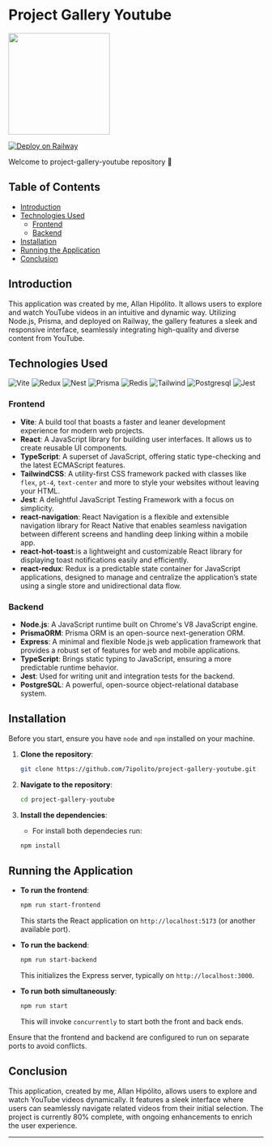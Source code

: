 # Project Gallery Youtube
<img src="https://github.com/user-attachments/assets/13d8d8fc-bee8-4713-82f7-a8059f7c7808" width="200px"/>

[![Deploy on Railway](https://railway.app/button.svg)](https://railway.app/new/template/Abo1zu?referralCode=alphasec)

Welcome to project-gallery-youtube repository 🎥

## Table of Contents

- [Introduction](#introduction)
- [Technologies Used](#technologies-used)
  - [Frontend](#frontend)
  - [Backend](#backend)
- [Installation](#installation)
- [Running the Application](#running-the-application)
- [Conclusion](#conclusion)
  
## Introduction

This application was created by me, Allan Hipólito. It allows users to explore and watch YouTube videos in an intuitive and dynamic way. Utilizing Node.js, Prisma, and deployed on Railway, the gallery features a sleek and responsive interface, seamlessly integrating high-quality and diverse content from YouTube.

## Technologies Used
![Vite](https://img.shields.io/badge/Vite-B73BFE?style=for-the-badge&logo=vite&logoColor=FFD62E)
![Redux](https://img.shields.io/badge/redux-%23593d88.svg?style=for-the-badge&logo=redux&logoColor=white)
![Nest](https://img.shields.io/badge/nestjs-%23E0234E.svg?style=for-the-badge&logo=nestjs&logoColor=white)
![Prisma](https://img.shields.io/badge/Prisma-3982CE?style=for-the-badge&logo=Prisma&logoColor=white)
![Redis](https://img.shields.io/badge/redis-%23DD0031.svg?style=for-the-badge&logo=redis&logoColor=white)
![Tailwind](https://img.shields.io/badge/tailwindcss-%2338B2AC.svg?style=for-the-badge&logo=tailwind-css&logoColor=white)
![Postgresql](https://img.shields.io/badge/PostgreSQL-316192?style=for-the-badge&logo=postgresql&logoColor=white)
![Jest](https://img.shields.io/badge/Jest-C21325?style=for-the-badge&logo=jest&logoColor=white)

	
### Frontend

- **Vite**: A build tool that boasts a faster and leaner development experience for modern web projects.
- **React**: A JavaScript library for building user interfaces. It allows us to create reusable UI components.
- **TypeScript**: A superset of JavaScript, offering static type-checking and the latest ECMAScript features.
- **TailwindCSS**: A utility-first CSS framework packed with classes like `flex`, `pt-4`, `text-center` and more to style your websites without leaving your HTML.
- **Jest**: A delightful JavaScript Testing Framework with a focus on simplicity.
- **react-navigation**: React Navigation is a flexible and extensible navigation library for React Native that enables seamless navigation between different screens and handling deep linking within a mobile app.
- **react-hot-toast**:is a lightweight and customizable React library for displaying toast notifications easily and efficiently.
- **react-redux**: Redux is a predictable state container for JavaScript applications, designed to manage and centralize the application’s state using a single store and unidirectional data flow.


### Backend

- **Node.js**: A JavaScript runtime built on Chrome's V8 JavaScript engine.
- **PrismaORM**: Prisma ORM is an open-source next-generation ORM.
- **Express**: A minimal and flexible Node.js web application framework that provides a robust set of features for web and mobile applications.
- **TypeScript**: Brings static typing to JavaScript, ensuring a more predictable runtime behavior.
- **Jest**: Used for writing unit and integration tests for the backend.
- **PostgreSQL**: A powerful, open-source object-relational database system.

## Installation

Before you start, ensure you have `node` and `npm` installed on your machine. 

1. **Clone the repository**:
   
   ```bash
   git clone https://github.com/7ipolito/project-gallery-youtube.git
   ```

2. **Navigate to the repository**:

   ```bash
   cd project-gallery-youtube
   ```

3. **Install the dependencies**:

   - For install both dependecies run:
   
   ```bash
   npm install
   ```

## Running the Application

- **To run the frontend**:

  ```bash
  npm run start-frontend
  ```

  This starts the React application on `http://localhost:5173` (or another available port).

- **To run the backend**:

  ```bash
  npm run start-backend
  ```

  This initializes the Express server, typically on `http://localhost:3000`.

- **To run both simultaneously**:

  ```bash
  npm run start
  ```

  This will invoke `concurrently` to start both the front and back ends.

Ensure that the frontend and backend are configured to run on separate ports to avoid conflicts.

## Conclusion

This application, created by me, Allan Hipólito, allows users to explore and watch YouTube videos dynamically. It features a sleek interface where users can seamlessly navigate related videos from their initial selection. The project is currently 80% complete, with ongoing enhancements to enrich the user experience.

---
